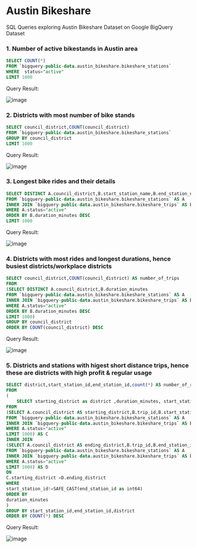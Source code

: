 # Austin Bikeshare
SQL Queries exploring Austin Bikeshare Dataset on Google BigQuery Dataset


### 1. Number of active bikestands in Austin area
```sql
SELECT COUNT(*) 
FROM `bigquery-public-data.austin_bikeshare.bikeshare_stations` 
WHERE  status="active" 
LIMIT 1000
```
Query Result:

![image](https://user-images.githubusercontent.com/87647875/131242131-b555afae-4e1c-4aee-879b-94e26b3e65f1.png)

### 2. Districts with most number of bike stands

```sql
SELECT council_district,COUNT(council_district) 
FROM `bigquery-public-data.austin_bikeshare.bikeshare_stations` 
GROUP BY council_district  
LIMIT 1000
```
Query Result:

![image](https://user-images.githubusercontent.com/87647875/131242207-33e6be02-c560-437e-a029-a5f8d8b032e2.png)

### 3. Longest bike rides and their details

```sql
SELECT DISTINCT A.council_district,B.start_station_name,B.end_station_name,B.start_time,B.duration_minutes
FROM `bigquery-public-data.austin_bikeshare.bikeshare_stations` AS A
INNER JOIN `bigquery-public-data.austin_bikeshare.bikeshare_trips` AS B ON B.start_station_id=A.station_id
WHERE A.status="active"
ORDER BY B.duration_minutes DESC 
LIMIT 1000
```
Query Result:

![image](https://user-images.githubusercontent.com/87647875/131242305-a53788d4-d00e-4d25-a1f3-ca7a592bc696.png)

### 4. Districts with most rides and longest durations, hence busiest districts/workplace districts

```sql
SELECT council_district,COUNT(council_district) AS number_of_trips
FROM 
(SELECT DISTINCT A.council_district,B.duration_minutes
FROM `bigquery-public-data.austin_bikeshare.bikeshare_stations` AS A
INNER JOIN `bigquery-public-data.austin_bikeshare.bikeshare_trips` AS B ON B.start_station_id=A.station_id
WHERE A.status="active"
ORDER BY B.duration_minutes DESC 
LIMIT 1000)
GROUP BY council_district
ORDER BY COUNT(council_district) DESC
```
Query Result:

![image](https://user-images.githubusercontent.com/87647875/131242518-5b03afa1-b1fb-4912-b312-1ad82b0e69cd.png)

### 5. Districts and stations with higest short distance trips, hence these are districts with high profit & regular usage

```sql
SELECT district,start_station_id,end_station_id,count(*) AS number_of_rides
FROM 
(
    SELECT starting_district as district ,duration_minutes, start_station_id,end_station_id
FROM 
(SELECT A.council_district AS starting_district,B.trip_id,B.start_station_id,B.duration_minutes
FROM `bigquery-public-data.austin_bikeshare.bikeshare_stations` AS A
INNER JOIN `bigquery-public-data.austin_bikeshare.bikeshare_trips` AS B ON B.start_station_id=A.station_id
WHERE A.status="active"
LIMIT 1000) AS C
INNER JOIN
(SELECT A.council_district AS ending_district,B.trip_id,B.end_station_id
FROM `bigquery-public-data.austin_bikeshare.bikeshare_stations` AS A
INNER JOIN `bigquery-public-data.austin_bikeshare.bikeshare_trips` AS B ON SAFE_CAST(B.end_station_id AS INT64)=A.station_id
WHERE A.status="active" 
LIMIT 1000) AS D
ON
C.starting_district =D.ending_district 
WHERE 
start_station_id!=SAFE_CAST(end_station_id as int64)
ORDER BY
duration_minutes
)
GROUP BY start_station_id,end_station_id,district 
ORDER BY COUNT(*) DESC
```
Query Result:

![image](https://user-images.githubusercontent.com/87647875/131242564-627c92f4-fcbd-4ec2-99db-8a9cdb261abb.png)
